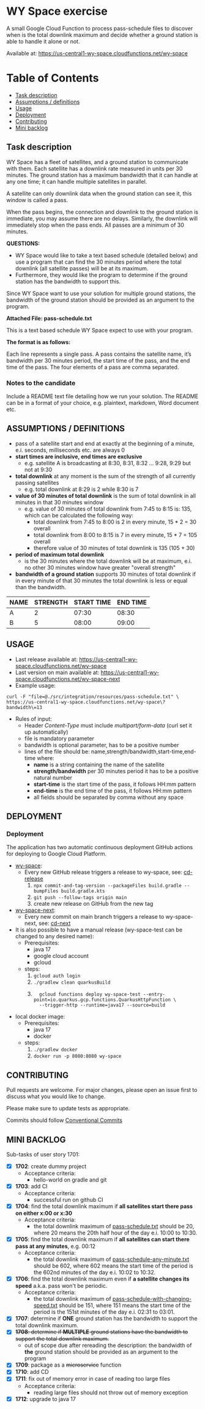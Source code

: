 # WY Space exercise

A small Google Cloud Function to process pass-schedule files to discover when is the total downlink maximum and decide
whether a ground station is able to handle it alone or not.

Available at: https://us-central1-wy-space.cloudfunctions.net/wy-space

# Table of Contents

- [Task description](#task-description)
- [Assumptions / definitions](#assumptions--definitions)
- [Usage](#usage)
- [Deployment](#deployment)
- [Contributing](#contributing)
- [Mini backlog](#mini-backlog)

## Task description

WY Space has a fleet of satellites, and a ground station to communicate with them. Each satellite has a downlink rate
measured in units per 30 minutes. The ground station has a maximum bandwidth that it can handle at any one time; it can
handle multiple satellites in parallel.

A satellite can only downlink data when the ground station can see it, this window is called a pass.

When the pass begins, the connection and downlink to the ground station is immediate, you may assume there are no
delays. Similarly, the downlink will immediately stop when the pass ends. All passes are a minimum of 30 minutes.

**QUESTIONS:**

- WY Space would like to take a text based schedule (detailed below) and use a program that can find the 30 minutes
  period where the total downlink (all satellite passes) will be at its maximum.
- Furthermore, they would like the program to determine if the ground station has the bandwidth to support this.

Since WY Space want to use your solution for multiple ground stations, the bandwidth of the ground station should be
provided as an argument to the program.

**Attached File: pass-schedule.txt**

This is a text based schedule WY Space expect to use with your program.

**The format is as follows:**

Each line represents a single pass. A pass contains the satellite name, it’s bandwidth per 30 minutes period, the start
time of the pass, and the end time of the pass. The four elements of a pass are comma separated.

### Notes to the candidate

Include a README text file detailing how we run your solution. The README can be in a format of your choice, e.g.
plaintext, markdown, Word document etc.

## ASSUMPTIONS / DEFINITIONS

- pass of a satellite start and end at exactly at the beginning of a minute, e.i. seconds, milliseconds etc. are always
  0
- **start times are inclusive, end times are exclusive**
  - e.g. satellite A is broadcasting at 8:30, 8:31, 8:32 ... 9:28, 9:29 but not at 9:30
- **total downlink** at any moment is the sum of the strength of all currently passing satellites
  - e.g. total downlink at 8:29 is 2 while 8:30 is 7
- **value of 30 minutes of total downlink** is the sum of total downlink in all minutes in that 30 minutes window
  - e.g. value of 30 minutes of total downlink from 7:45 to 8:15 is: 135, which can be calculated the following way:
    - total downlink from 7:45 to 8:00 is 2 in every minute, 15 \* 2 = 30 overall
    - total downlink from 8:00 to 8:15 is 7 in every minute, 15 \* 7 = 105 overall
    - therefore value of 30 minutes of total downlink is 135 (105 + 30)
- **period of maximum total downlink**
  - is the 30 minutes where the total downlink will be at maximum, e.i. no other 30 minutes window have greater "overall
    strength"
- **bandwidth of a ground station** supports 30 minutes of total downlink if in every minute of that 30 minutes the
  total downlink is less or equal than the bandwidth.

| NAME | STRENGTH | START TIME | END TIME |
| ---- | -------- | ---------- | -------- |
| A    | 2        | 07:30      | 08:30    |
| B    | 5        | 08:00      | 09:00    |

## USAGE

- Last release available at: https://us-central1-wy-space.cloudfunctions.net/wy-space
- Last version on main available at: https://us-central1-wy-space.cloudfunctions.net/wy-space-next
- Example usage:

```shell
curl -F "file=@./src/integration/resources/pass-schedule.txt" \
https://us-central1-wy-space.cloudfunctions.net/wy-space\?bandwidth\=13
```

- Rules of input:
  - Header _Content-Type_ must include _multipart/form-data_ (curl set it up automatically)
  - file is mandatory parameter
  - bandwidth is optional parameter, has to be a positive number
  - lines of the file should be: name,strength/bandwidth,start-time,end-time where:
    - **name** is a string containing the name of the satellite
    - **strength/bandwidth** per 30 minutes period it has to be a positive natural number
    - **start-time** is the start time of the pass, it follows HH:mm pattern
    - **end-time** is the end time of the pass, it follows HH:mm pattern
    - all fields should be separated by comma without any space

## DEPLOYMENT

### Deployment

The application has two automatic continuous deployment GitHub actions for deploying to Google Cloud Platform.

- [wy-space](https://us-central1-wy-space.cloudfunctions.net/wy-space):
  - Every new GitHub release triggers a release to wy-space, see: [cd-release](.github/workflows/cd-release.yml)
    1. `npx commit-and-tag-version --packageFiles build.gradle --bumpFiles build.gradle.kts`
    1. `git push --follow-tags origin main`
    1. create new release on GitHub from the new tag
- [wy-space-next](https://us-central1-wy-space.cloudfunctions.net/wy-space-next):
  - Every new commit on main branch triggers a release to wy-space-next, see: [cd-next](.github/workflows/cd-next.yml)
- It is also possible to have a manual release (wy-space-test can be changed to any desired name):
  - Prerequisites:
    - java 17
    - google cloud account
    - gcloud
  - steps:
    1. `gcloud auth login`
    1. `./gradlew clean quarkusBuild`
    1. ```shell
         gcloud functions deploy wy-space-test --entry-point=io.quarkus.gcp.functions.QuarkusHttpFunction \
         --trigger-http --runtime=java17 --source=build
       ```
- local docker image:
  - Prerequisites:
    - java 17
    - docker
  - steps:
    1. `./gradlew docker`
    1. `docker run -p 8080:8080 wy-space`

## CONTRIBUTING

Pull requests are welcome. For major changes, please open an issue first to discuss what you would like to change.

Please make sure to update tests as appropriate.

Commits should follow [Conventional Commits](https://www.conventionalcommits.org/en/v1.0.0/)

## MINI BACKLOG

Sub-tasks of user story 1701:

- [x] **1702**: create dummy project
  - Acceptance criteria:
    - hello-world on gradle and git
- [x] **1703**: add CI
  - Acceptance criteria:
    - successful run on github CI
- [x] **1704**: find the total downlink maximum if **all satellites start there pass on either x:00 or x:30**
  - Acceptance criteria:
    - the total downlink maximum of
      [pass-schedule.txt](src/integration/resources/pass-schedule.txt) should be 20, where 20 means the 20th half hour 
      of the day e.i. 10:00 to 10:30.
- [x] **1705**: find the total downlink maximum if **all satellites can start there pass at any minutes**, e.g. 00:12
  - Acceptance criteria:
    - the total downlink maximum of
      [pass-schedule-any-minute.txt](src/integration/resources/pass-schedule-any-minute.txt) should be 602, where 602
      means the start time of the period is the 602nd minutes of the day e.i. 10:02 to 10:32.
- [x] **1706**: find the total downlink maximum even if **a satellite changes its speed** a.k.a. pass won't be periodic.
  - Acceptance criteria:
    - the total downlink maximum of
      [pass-schedule-with-changing-speed.txt](src/integration/resources/pass-schedule-with-changing-speed.txt) should be
      151, where 151 means the start time of the period is the 151st minutes of the day e.i. 02:31 to 03:01.
- [x] **1707**: determine if **ONE** ground station has the bandwidth to support the total downlink maximum.
- [x] ~~**1708**: determine if **MULTIPLE** ground stations have the bandwidth to support the total downlink maximum.~~
  - out of scope due after rereading the description: the bandwidth of **the** ground station should be provided as an
    argument to the program
- [x] **1709**: package as a ~~microservice~~ function
- [x] **1710**: add CD
- [x] **1711**: fix out of memory error in case of reading too large files
  - Acceptance criteria:
    - reading large files should not throw out of memory exception
- [x] **1712**: upgrade to java 17
